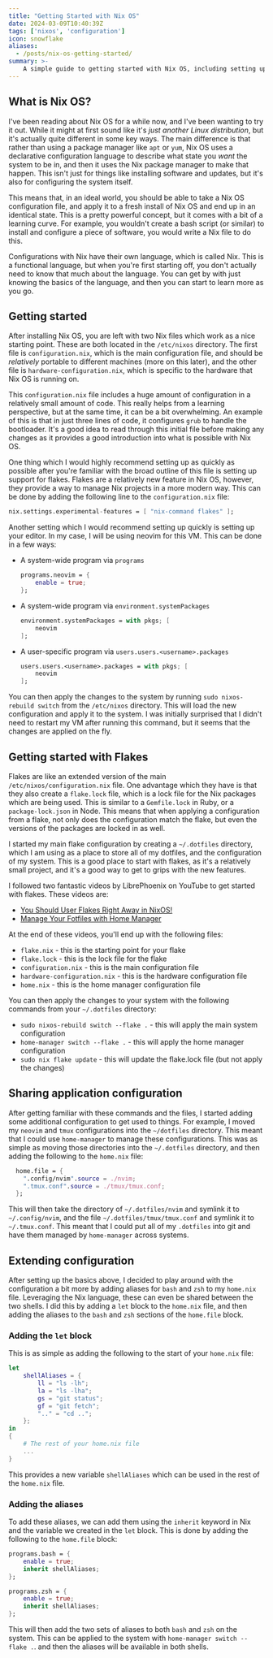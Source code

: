 ```yaml
---
title: "Getting Started with Nix OS"
date: 2024-03-09T10:40:39Z
tags: ['nixos', 'configuration']
icon: snowflake
aliases:
  - /posts/nix-os-getting-started/
summary: >-
    A simple guide to getting started with Nix OS, including setting up a basic configuration, and then extending this with flakes and home-manager.
---
```


## What is Nix OS?

I've been reading about Nix OS for a while now, and I've been wanting to try it out. While it might at first sound like it's *just another Linux distribution*, but it's actually quite different in some key ways. The main difference is that rather than using a package manager like `apt` or `yum`, Nix OS uses a declarative configuration language to describe what state you *want* the system to be in, and then it uses the Nix package manager to make that happen. This isn't just for things like installing software and updates, but it's also for configuring the system itself.

This means that, in an ideal world, you should be able to take a Nix OS configuration file, and apply it to a fresh install of Nix OS and end up in an identical state. This is a pretty powerful concept, but it comes with a bit of a learning curve. For example, you wouldn't create a bash script (or similar) to install and configure a piece of software, you would write a Nix file to do this.

Configurations with Nix have their own language, which is called Nix. This is a functional language, but when you're first starting off, you don't actually need to know that much about the language. You can get by with just knowing the basics of the language, and then you can start to learn more as you go.

## Getting started

After installing Nix OS, you are left with two Nix files which work as a nice starting point. These are both located in the `/etc/nixos` directory. The first file is `configuration.nix`, which is the main configuration file, and should be *relatively* portable to different machines (more on this later), and the other file is `hardware-configuration.nix`, which is specific to the hardware that Nix OS is running on.

This `configuration.nix` file includes a huge amount of configuration in a relatively small amount of code. This really helps from a learning perspective, but at the same time, it can be a bit overwhelming. An example of this is that in just three lines of code, it configures `grub` to handle the bootloader. It's a good idea to read through this initial file before making any changes as it provides a good introduction into what is possible with Nix OS.

One thing which I would highly recommend setting up as quickly as possible after you're familiar with the broad outline of this file is setting up support for flakes. Flakes are a relatively new feature in Nix OS, however, they provide a way to manage Nix projects in a more modern way. This can be done by adding the following line to the `configuration.nix` file:

```nix
nix.settings.experimental-features = [ "nix-command flakes" ];
```

Another setting which I would recommend setting up quickly is setting up your editor. In my case, I will be using neovim for this VM. This can be done in a few ways:

- A system-wide program via `programs`

    ```nix
    programs.neovim = {
        enable = true;
    };
    ```

- A system-wide program via `environment.systemPackages`

    ```nix
    environment.systemPackages = with pkgs; [
        neovim
    ];
    ```

- A user-specific program via `users.users.<username>.packages`

    ```nix
    users.users.<username>.packages = with pkgs; [
        neovim
    ];
    ```

You can then apply the changes to the system by running `sudo nixos-rebuild switch` from the `/etc/nixos` directory. This will load the new configuration and apply it to the system. I was initially surprised that I didn't need to restart my VM after running this command, but it seems that the changes are applied on the fly.

## Getting started with Flakes

Flakes are like an extended version of the main `/etc/nixos/configuration.nix` file. One advantage which they have is that they also create a `flake.lock` file, which is a lock file for the Nix packages which are being used. This is similar to a `Gemfile.lock` in Ruby, or a `package-lock.json` in Node. This means that when applying a configuration from a flake, not only does the configuration match the flake, but even the versions of the packages are locked in as well.

I started my main flake configuration by creating a `~/.dotfiles` directory, which I am using as a place to store all of my dotfiles, and the configuration of my system. This is a good place to start with flakes, as it's a relatively small project, and it's a good way to get to grips with the new features.

I followed two fantastic videos by LibrePhoenix on YouTube to get started with flakes. These videos are:

- [You Should User Flakes Right Away in NixOS!](https://www.youtube.com/watch?v=ACybVzRvDhs)
- [Manage Your Fotfiles with Home Manager](https://www.youtube.com/watch?v=IiyBeR-Guqw)

At the end of these videos, you'll end up with the following files:

- `flake.nix` - this is the starting point for your flake
- `flake.lock` - this is the lock file for the flake
- `configuration.nix` - this is the main configuration file
- `hardware-configuration.nix` - this is the hardware configuration file
- `home.nix` - this is the home manager configuration file

You can then apply the changes to your system with the following commands from your `~/.dotfiles` directory:

- `sudo nixos-rebuild switch --flake .` - this will apply the main system configuration
- `home-manager switch --flake .` - this will apply the home manager configuration
- `sudo nix flake update` - this will update the flake.lock file (but not apply the changes)

## Sharing application configuration

After getting familiar with these commands and the files, I started adding some additional configuration to get used to things. For example, I moved my `neovim` and `tmux` configurations into the `~/dotfiles` directory. This meant that I could use `home-manager` to manage these configurations. This was as simple as moving those directories into the `~/.dotfiles` directory, and then adding the following to the `home.nix` file:

```nix
  home.file = {
    ".config/nvim".source = ./nvim;
    ".tmux.conf".source = ./tmux/tmux.conf;
  };
```

This will then take the directory of `~/.dotfiles/nvim` and symlink it to `~/.config/nvim`, and the file `~/.dotfiles/tmux/tmux.conf` and symlink it to `~/.tmux.conf`. This meant that I could put all of my `.dotfiles` into git and have them managed by `home-manager` across systems.

## Extending configuration

After setting up the basics above, I decided to play around with the configuration a bit more by adding aliases for `bash` and `zsh` to my `home.nix` file. Leveraging the Nix language, these can even be shared between the two shells. I did this by adding a `let` block to the `home.nix` file, and then adding the aliases to the `bash` and `zsh` sections of the `home.file` block.

### Adding the `let` block

This is as simple as adding the following to the start of your `home.nix` file:

```nix
let
    shellAliases = {
        ll = "ls -lh";
        la = "ls -lha";
        gs = "git status";
        gf = "git fetch";
        ".." = "cd ..";
    };
in
{
    # The rest of your home.nix file
    ...
}
```

This provides a new variable `shellAliases` which can be used in the rest of the `home.nix` file.

### Adding the aliases

To add these aliases, we can add them using the `inherit` keyword in Nix and the variable we created in the `let` block. This is done by adding the following to the `home.file` block:

```nix
programs.bash = {
    enable = true;
    inherit shellAliases;
};

programs.zsh = {
    enable = true;
    inherit shellAliases;
};
```

This will then add the two sets of aliases to both `bash` and `zsh` on the system. This can be applied to the system with `home-manager switch --flake .`. and then the aliases will be available in both shells.
